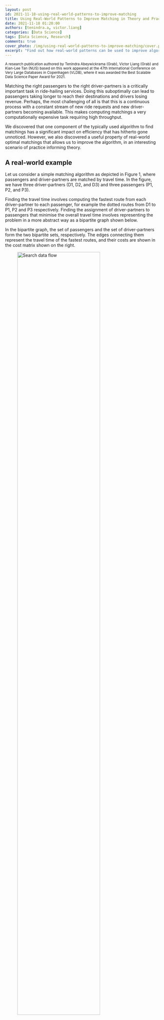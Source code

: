 ```yaml
---
layout: post
id: 2021-11-18-using-real-world-patterns-to-improve-matching
title: Using Real-World Patterns to Improve Matching in Theory and Practice
date: 2021-11-18 01:20:00
authors: [tenindra.a, victor.liang]
categories: [Data Science]
tags: [Data Science, Research]
comments: true
cover_photo: /img/using-real-world-patterns-to-improve-matching/cover.png
excerpt: "Find out how real-world patterns can be used to improve algorithm performance when performing bipartite matching for passengers and driver-partners."
---
```


<small class="credits">A research publication authored by Tenindra Abeywickrama (Grab), Victor Liang (Grab) and Kian-Lee Tan (NUS) based on this work appeared at the 47th International Conference on Very Large Databases in Copenhagen (VLDB), where it was awarded the Best Scalable Data Science Paper Award for 2021.</small>

Matching the right passengers to the right driver-partners is a critically important task in ride-hailing services. Doing this suboptimally can lead to passengers taking longer to reach their destinations and drivers losing revenue. Perhaps, the most challenging of all is that this is a continuous process with a constant stream of new ride requests and new driver-partners becoming available. This makes computing matchings a very computationally expensive task requiring high throughput.

We discovered that one component of the typically used algorithm to find matchings has a significant impact on efficiency that has hitherto gone unnoticed. However, we also discovered a useful property of real-world optimal matchings that allows us to improve the algorithm, in an interesting scenario of practice informing theory.

## A real-world example

Let us consider a simple matching algorithm as depicted in Figure 1, where passengers and driver-partners are matched by travel time. In the figure, we have three driver-partners (D1, D2, and D3) and three passengers (P1, P2, and P3).

Finding the travel time involves computing the fastest route from each driver-partner to each passenger, for example the dotted routes from D1 to P1, P2 and P3 respectively. Finding the assignment of driver-partners to passengers that minimise the overall travel time involves representing the problem in a more abstract way as a bipartite graph shown below.

In the bipartite graph, the set of passengers and the set of driver-partners form the two bipartite sets, respectively. The edges connecting them represent the travel time of the fastest routes, and their costs are shown in the cost matrix shown on the right.

<div class="post-image-section"><figure>
  <img src="/img/using-real-world-patterns-to-improve-matching/fig1.png" alt="Search data flow" style="width:80%"> <figcaption align="middle"><i>Figure 1. Example driver-to-passenger matching scenario</i></figcaption>
  </figure>
</div>

Finding the optimal assignment is known as solving the minimum weight bipartite matching problem (also known as the assignment problem). This problem is often solved using a technique called the Kuhn-Munkres (KM) algorithm \[1\] (also known as the Hungarian Method).

If we were to run the algorithm on the scenario shown in Figure 1, we would find the optimal matching highlighted in red on the cost matrix shown in the figure. However, there is an important step that we have not paid great attention to so far, and that is the computation of the cost matrix. As it turns out, this step has quite a significant impact on performance in real-world settings.

## Impact of the cost matrix

Past work that solves the assignment problem assumes the cost matrix is given as input, but we observe that the time taken to compute the cost matrix is not always trivial. This is especially true in our real-world scenario. Firstly, matching driver-partners and passengers is a continuous process, as we mentioned earlier. Costs are not fixed; they change over time as driver-partners move and new passenger requests are received.

This means the matrix must be recomputed each time we attempt a matching (for example every X seconds). Not only is finding the shortest path between a single passenger and driver-partner computationally expensive, we must do this for all-pairs of passengers and driver-partners. In fact, in the real world, the time taken to compute the matrix is longer than the time taken to compute the optimal assignment! A simple consideration of time complexity suggests that this is true.

If m is the number of driver-partners/passengers we are trying to match, the KM algorithm typically runs in O(m^3). If n is the number of nodes in the road network, then computing the cost matrix runs in O(m x n log n) using Dijkstra’s algorithm \[2\].

We know that n is around 400,000 for Singapore’s road network (and much larger for bigger cities), thus we can reasonably expect O(m x n log n) to dominate O(m^3) for m < 1500, which is the kind of value for m we expect in the real-world. We ran experiments on Singapore’s road network to verify this, as shown in Figure 2.

| ![](/img/using-real-world-patterns-to-improve-matching/fig2a.png) | ![](/img/using-real-world-patterns-to-improve-matching/fig2b.png) |

<div class="post-image-section"><figure>
  <figcaption align="middle"><i>Figure 2. Proportion of time to compute the matrix vs. assignment for varying m on the Singapore road network</i></figcaption>
  </figure>
</div>

In Figure 2a, we can see that m must be greater than 2500, before the assignment time overtakes the matrix computation time. Even if we use a modern and advanced technique like Contraction Hierarchies \[3\] to compute the fastest path, the observation holds, as shown in Figure 2b. This shows we can significantly improve overall matching performance if we can reduce the matrix computation time.

## A redeeming intuition: Spatial locality of matching

While studying real-world locations of passengers and driver-partners, we observed an interesting property, which we dubbed “spatial locality of matching”. We find that the passenger assigned to each driver-partner in an optimal matching is one of the nearest passengers to the driver-partner (it might not be the nearest). This makes intuitive sense as passengers and driver-partners will be distributed throughout a city and it’s unlikely that the best match for a particular driver-partner is on the other side of the city.

In Figure 3, we see an example scenario exhibiting spatial locality of matching. While this is an idealised case to demonstrate the principle, it is not a significant departure from the real-world. From the cost matrix shown, it is very easy to see which assignment will give the lowest total travel time.

<div class="post-image-section"><figure>
  <img src="/img/using-real-world-patterns-to-improve-matching/fig3.png" alt="Search data flow" style="width:80%"> <figcaption align="middle"><i>Figure 3. Example driver-partner to passenger matching scenario exhibiting spatial locality of matching</i></figcaption>
  </figure>
</div>

Now, it begs the question, do we even need to compute the other costs to find the optimal matching? For example, can we avoid computing the cost from D3 to P1, which are very far apart and unlikely to be matched.

## Incremental Kuhn-Munkres

As it turns out, there is a way to take advantage of spatial locality of matching to reduce cost computation time. We propose an Incremental KM algorithm that computes costs only when they are required, and (hopefully) avoids computing all of them. Our modified KM algorithm incorporates an inexpensive lower-bounding technique to achieve this without adding significant overhead, as we will elaborate in the next section.

<div class="post-image-section"><figure>
  <img src="/img/using-real-world-patterns-to-improve-matching/fig4.png" alt="Search data flow" style="width:80%"> <figcaption align="middle"><i>Figure 4. System overview of Incremental Kuhn-Munkres implementation</i></figcaption>
  </figure>
</div>

Retrieving objects nearest to a query point by their fastest route is a very well studied problem (commonly referred to as k-Nearest Neighbour search) \[6\]. We employ this concept to implement a priority queue Qi for each driver ui, as displayed in Figure 4. These priority queues allow retrieving the nearest passengers by a lower-bound on the travel time. The top of a priority queue implies a lower-bound on the travel time for all passengers that have not been retrieved yet. We can then use this minimum lower-bound as a lower-bound edge cost for all bipartite edges associated with that driver-partner for which we have not computed the exact cost so far.

Now, the KM algorithm can proceed as usual, using the virtual edge-cost implied by the relevant priority queue, to avoid computing the exact edge cost. Of course, there may be circumstances where the virtual edge cost is insufficiently accurate for KM to compute the optimal matching. To solve this, we propose refinement rules that detect when a virtual edge-cost is insufficient.

If a rule is triggered, we refine the queue by retrieving the top element and computing its exact edges; this is where the “incremental” part comes from. In almost all cases, this will also increase the minimum key (lower-bound) in the priority queue.

If you’re interested in finding out more, you can delve deeper into the pruning rules, inner workings of the algorithm and mathematical proofs of correctness by reading our research paper \[4\].

For now, it suffices to say that the Incremental KM algorithm produces the exact same result as the original KM algorithm. It just does so in an optimistic incremental way, hoping that we can find the result without computing all possible costs. This is perfectly suited to take advantage of spatial locality of matching. Moreover, not only do we save time by avoiding computing exact costs, we avoid computing longer fastest paths / travel times to further away passengers that are more computationally expensive than those for nearby passengers.

## Experimental investigation

### Competition

We conducted a thorough experimental investigation to verify the practical performance of the proposed techniques. We implemented two variants of our Incremental KM technique, differing in the implementation of the priority queue and the shortest path technique used.

*   IKM-DIJK: Uses Dijkstra’s algorithm to compute shortest paths. Priority queues are simply the priority queue of the Dijkstra’s search from each driver-partner. This adds no overhead over the regular KM algorithm, so any speedup comes for free.
*   IKM-CAG: Uses state-of-the-art lower-bound technique COLT \[5\] to implement the priority queues and G-tree \[6\], a fast technique to compute shortest paths. The COLT index must be built for each assignment, and this overhead is included in all running times.

We compared our proposed variants against the regular KM algorithm using Dijkstra and G-tree, respectively, to compute the entire cost matrix up front. Thus, we can make an apples-to-apples comparison to see how effective our techniques are.

### Datasets

We ran experiments using the real-world road network for Singapore. For the Singapore dataset, we also use a real production workload consisting of Grab bookings over a 7-day period from December 2018.

### Performance evaluation

To test our technique on the Singapore workload, we created an assignment problem by first choosing the window size W in seconds. Then, we batched all the bookings in a randomly selected window of that size and used the passenger and driver-partner locations from these bookings to create the bipartite sets. Next, we found an optimal matching using each technique and reported the results averaged over several randomly selected windows for several metrics.

<div class="post-image-section"><figure>
  <img src="/img/using-real-world-patterns-to-improve-matching/fig5.png" alt="Search data flow" style="width:80%"> <figcaption align="middle"><i>Figure 5. Average percentage of the cost matrix computed by each technique vs. batching window size</i></figcaption>
  </figure>
</div>

In Figure 5, we verify that our proposed techniques are indeed computing fewer exact costs compared to their counterparts. Naturally, the original KM variants compute 100% of the matrix.

<div class="post-image-section"><figure>
  <img src="/img/using-real-world-patterns-to-improve-matching/fig6.png" alt="Search data flow" style="width:80%"> <figcaption align="middle"><i>Figure 6. Average running time to find an optimal assignment by each technique vs. batching window size</i></figcaption>
  </figure>
</div>


In Figure 6, we can see the running times of each technique. The results in the figure confirm that the reduced computation of exact costs translates to a significant reduction of running time by over an order of magnitude. This verifies that the time saved is greater than any overhead added. Remember, the improvement of IKM-DIJK comes essentially for free! On the other hand, using IKM-GAC can achieve very low running times.

<div class="post-image-section"><figure>
  <img src="/img/using-real-world-patterns-to-improve-matching/fig7.png" alt="Search data flow" style="width:80%"> <figcaption align="middle"><i>Figure 7. Maximum throughput supported by each technique vs. batching window size</i></figcaption>
  </figure>
</div>

In Figure 7, we report a slightly different metric. We measure m, the maximum number of passengers/driver-partners that can be batched within the time window W. This can be considered as the maximum throughput of each technique. Our technique supports significantly higher throughput.

Note that the improvement is smaller than in other cases because real-world values of m rarely reach these levels, where the assignment time starts to take up a greater proportion of the overall computation time.

## Conclusion

In summary, computing assignment costs do indeed have a significant impact on the running time of finding optimal assignments. However, we show that by utilising the spatial locality of matching inherent in real-world assignment problems, we can avoid computing exact costs unless absolutely necessary by modifying the KM algorithm to work incrementally.

We presented an interesting case where practice informs the theory, with our novel modifications to the classical KM algorithm. Moreover, our technique can be potentially applied beyond driver-partner and passenger matching in ride-hailing services.

For example, the Route Inspection algorithm also uses shortest path edge costs to find a minimum-weight bipartite matching, and our technique could be a drop-in replacement. It would also be interesting to see if these principles can be generalised and applied to other domains where the assignment problem is used.

### Acknowledgements

This research was jointly conducted between Grab and the Grab-NUS AI Lab within the Institute of Data Science at the National University of Singapore. Tenindra Abeywickrama was previously a postdoctoral fellow at the lab and now a data scientist with Grab.

---

<small class="credits">Special thanks to Kian-Lee Tan from NUS for co-authoring this paper.</small>

---

<!-- <placeholder image of Tenindra and Victor with the plaque - Caption: Tenindra and Victor with the Best Scalable Data Science Paper Award, XX 2021> -->

## Join us

Grab is a leading superapp in Southeast Asia, providing everyday services that matter to consumers. More than just a ride-hailing and food delivery app, Grab offers a wide range of on-demand services in the region, including mobility, food, package and grocery delivery services, mobile payments, and financial services across over 400 cities in eight countries.

Powered by technology and driven by heart, our mission is to drive Southeast Asia forward by creating economic empowerment for everyone. If this mission speaks to you, [join our team](https://grab.careers/) today!

## References

1.  H. W. Kuhn. 1955. The Hungarian method for the assignment problem. Naval Research Logistics Quarterly 2, 1-2 (1955), 83–97
2.  Dijkstra, E.W. A note on two problems in connexion with graphs. Numer. Math. 1, 269–271 (1959)
3.  Robert Geisberger, Peter Sanders, Dominik Schultes, and Daniel Delling. 2008. Contraction Hierarchies: Faster and Simpler Hierarchical Routing in Road Networks. In WEA. 319–333
4.  Tenindra Abeywickrama, Victor Liang, and Kian-Lee Tan. 2021. Optimizing bipartite matching in real-world applications by incremental cost computation. Proc. VLDB Endow. 14, 7 (March 2021), 1150–1158
5.  Tenindra Abeywickrama, Muhammad Aamir Cheema, and Sabine Storandt. 2020. Hierarchical Graph Traversal for Aggregate k Nearest Neighbors Search in Road Networks. In ICAPS. 2–10
6.  Ruicheng Zhong, Guoliang Li, Kian-Lee Tan, Lizhu Zhou, and Zhiguo Gong. 2015. G-Tree: An Efficient and Scalable Index for Spatial Search on Road Networks. IEEE Trans. Knowl. Data Eng. 27, 8 (2015), 2175–2189
